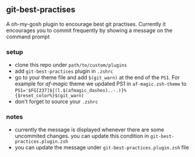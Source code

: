 ## git-best-practises

A oh-my-gosh plugin to encourage best git practises. Currently it
encourages you to commit frequently by showing a message on the command
prompt

### setup
- clone this repo under `path/to/custom/plugins`
- add `git-best-practices` plugin in `.zshrc`
- go to your theme file and add `$(git_warn)` at the end of the
  `PS1`. For example for *af-magic* theme we updated PS1 in `af-magic.zsh-theme` to `PS1='$FG[237]${(l.$(afmagic_dashes)..-.)}%{$reset_color%}$(git_warn)`
- don't forget to source your `.zshrc`


### notes

- currently the message is displayed whenever there are some uncommited changes. you can update this condition in `git-best-practices.plugin.zsh` 
- you can update the message under `git-best-practices.plugin.zsh` file


